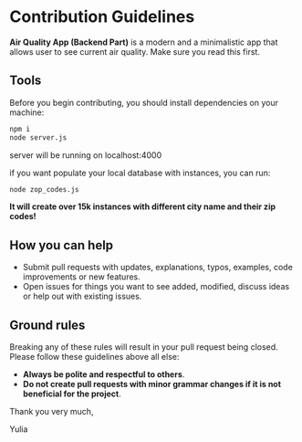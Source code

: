 # Contribution Guidelines

**Air Quality App (Backend Part)** is a modern and a minimalistic app that allows user to see current air quality. 
Make sure you read this first.

## Tools

Before you begin contributing, you should install dependencies on your machine:

```sh
npm i
node server.js
```
server will be running on localhost:4000

if you want populate your local database with instances, you can run:

```sh
node zop_codes.js
```
**It will create over 15k instances with different city name and their zip codes!**

## How you can help

- Submit pull requests with updates, explanations, typos, examples, code improvements or new features.
- Open issues for things you want to see added, modified, discuss ideas or help out with existing issues.

## Ground rules

Breaking any of these rules will result in your pull request being closed. Please follow these guidelines above all else:

- **Always be polite and respectful to others**.
- **Do not create pull requests with minor grammar changes if it is not beneficial for the project**.

Thank you very much,

Yulia